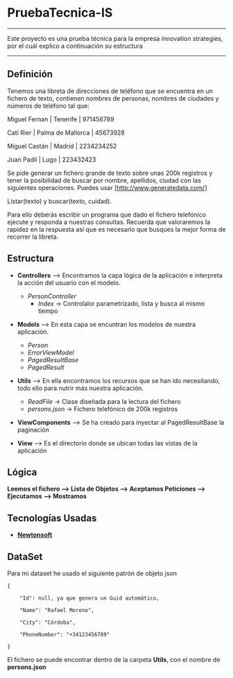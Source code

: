 # PruebaTecnica-IS
 --------
 
 Este proyecto es una prueba técnica para la empresa innovation strategies, por el cuál explico a continuación su estructura

----------

Definición
-----------
Tenemos una libreta de direcciones de teléfono que se encuentra en un fichero de texto, contienen nombres de personas, nombres de ciudades y números de teléfono tal que:

   Miguel Fernan | Tenerife | 971456789
   
   Cati Rier | Palma de Mallorca | 45673928
   
   Miguel Castán | Madrid | 2234234252
   
   Juan Padil | Lugo | 223432423
   
Se pide generar un fichero grande de texto sobre unas 200k registros y tener la posibilidad de buscar por nombre, apellidos, ciudad con las siguientes operaciones. Puedes usar [http://www.generatedata.com/]

Listar(texto) y buscar(texto, cuidad).

Para ello deberás escribir un programa que dado el fichero telefónico ejecute y responda a nuestras consultas. Recuerda que valoraremos la rapidez en la respuesta así que es necesario que busques la mejor forma de recorrer la libreta.

Estructura
----------

- __Controllers__ --> Encontramos la capa lógica de la aplicación e interpreta la acción del usuario con el modelo.
  * _PersonController_
      * _Index_ -> Controlalor parametrizado, lista y busca al mismo tiempo

- __Models__ --> En esta capa se encuntran los modelos de nuestra aplicación.
  * _Person_
  * _ErrorViewModel_
  * _PagedResultBase_
  * _PagedResult_
  
- __Utils__ --> En ella encontramos los recursos que se han ido necesitando, todo ello para nutrir más nuestra aplicación.
  * _ReadFile_ -> Clase diseñada para la lectura del fichero
  * _persons.json_ -> Fichero telefónico de 200k registros
  
- __ViewComponents__ --> Se ha creado para inyectar al PagedResultBase la paginación

- __View__ --> Es el directorio donde se ubican todas las vistas de la aplicación

Lógica
-------
__Leemos el fichero --> Lista de Objetos --> Aceptamos Peticiones --> Ejecutamos --> Mostramos__


Tecnologías Usadas
------------------
- __[Newtonsoft](<https://www.newtonsoft.com/json>)__


DataSet
--------
Para mi dataset he usado el siguiente patrón de objeto json

    {

        "Id": null, ya que genera un Guid automático,

        "Name": "Rafael Moreno",

        "City": "Córdoba",

        "PhoneNumber": "+34123456789"
 
    }

El fichero se puede encontrar dentro de la carpeta **Utils**, con el nombre de **persons.json**
